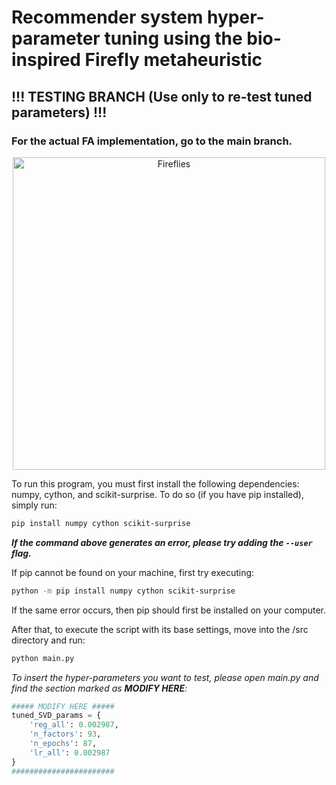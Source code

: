# Recommender system hyper-parameter tuning using the bio-inspired Firefly metaheuristic
## !!! TESTING BRANCH (Use only to re-test tuned parameters) !!!
### For the actual FA implementation, go to the main branch.

<p align="center">
    <img src = "https://ecobnb.com/blog/app/uploads/sites/3/2016/06/08-all-that-glitters.jpg__1072x0_q85_upscale-870x490.jpg" alt = "Fireflies"  width = "500"/>
</p>

To run this program, you must first install the following dependencies: numpy, cython, and scikit-surprise.
To do so (if you have pip installed), simply run:

```sh
pip install numpy cython scikit-surprise
```
***If the command above generates an error, please try adding the ```--user``` flag.***

If pip cannot be found on your machine, first try executing:
```sh
python -m pip install numpy cython scikit-surprise
```
    
If the same error occurs, then pip should first be installed on your computer.

After that, to execute the script with its base settings, move into the /src directory and run:
```sh
python main.py
```

*To insert the hyper-parameters you want to test, please open main.py and find the section marked as **MODIFY HERE**:*
```py
##### MODIFY HERE #####
tuned_SVD_params = {
    'reg_all': 0.002987,
    'n_factors': 93,
    'n_epochs': 87,
    'lr_all': 0.002987
}
#######################
```
